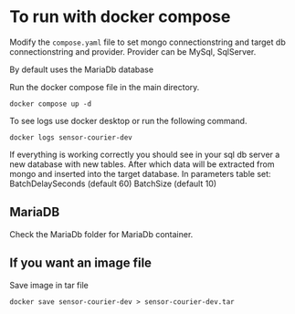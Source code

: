 # To run with docker compose

Modify the `compose.yaml` file to set mongo connectionstring and target db connectionstring and provider.
Provider can be MySql, SqlServer.

By default uses the MariaDb database

Run the docker compose file in the main directory.
```
docker compose up -d
```
To see logs use docker desktop or run the following command.
```
docker logs sensor-courier-dev
```
If everything is working correctly you should see in your sql db server a new database with new tables. After which data will be extracted from mongo and inserted into the target database.
In parameters table set:
BatchDelaySeconds (default 60)
BatchSize (default 10)

## MariaDB
Check the MariaDb folder for MariaDb container.

## If you want an image file 
Save image in tar file
```
docker save sensor-courier-dev > sensor-courier-dev.tar
```

